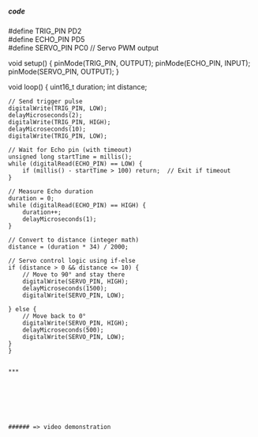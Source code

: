 ##### code

#define TRIG_PIN PD2  
#define ECHO_PIN PD5  
#define SERVO_PIN PC0  // Servo PWM output

void setup() {
    pinMode(TRIG_PIN, OUTPUT);
    pinMode(ECHO_PIN, INPUT);
    pinMode(SERVO_PIN, OUTPUT);
}

void loop() {
    uint16_t duration;
    int distance;

    // Send trigger pulse
    digitalWrite(TRIG_PIN, LOW);
    delayMicroseconds(2);
    digitalWrite(TRIG_PIN, HIGH);
    delayMicroseconds(10);
    digitalWrite(TRIG_PIN, LOW);

    // Wait for Echo pin (with timeout)
    unsigned long startTime = millis();
    while (digitalRead(ECHO_PIN) == LOW) {
        if (millis() - startTime > 100) return;  // Exit if timeout
    }

    // Measure Echo duration
    duration = 0;
    while (digitalRead(ECHO_PIN) == HIGH) {
        duration++;
        delayMicroseconds(1);
    }

    // Convert to distance (integer math)
    distance = (duration * 34) / 2000;

    // Servo control logic using if-else
    if (distance > 0 && distance <= 10) {
        // Move to 90° and stay there
        digitalWrite(SERVO_PIN, HIGH);
        delayMicroseconds(1500);
        digitalWrite(SERVO_PIN, LOW);
        
    } else {
        // Move back to 0°
        digitalWrite(SERVO_PIN, HIGH);
        delayMicroseconds(500);
        digitalWrite(SERVO_PIN, LOW);
    }
    }
    


```

***







###### => video demonstration

